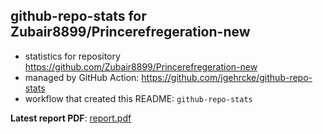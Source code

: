 ## github-repo-stats for Zubair8899/Princerefregeration-new

- statistics for repository https://github.com/Zubair8899/Princerefregeration-new
- managed by GitHub Action: https://github.com/jgehrcke/github-repo-stats
- workflow that created this README: `github-repo-stats`

**Latest report PDF**: [report.pdf](https://github.com/Zubair8899/Princerefregeration-new/raw/main/Zubair8899/Princerefregeration-new/latest-report/report.pdf)

